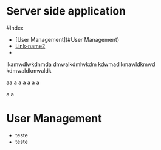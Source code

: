 # Server side application

#Index
  - [User Management](#User Management)
  - [Link-name2](#Header2)
  - 
  










lkamwdlwkdnmda
dmwalkdmlwkdm
kdwmadlkmawldkmwd
kdmwaldkmwaldk


aa
a
a
a
a
a
a

a
a











# User Management
  - teste
  - teste
